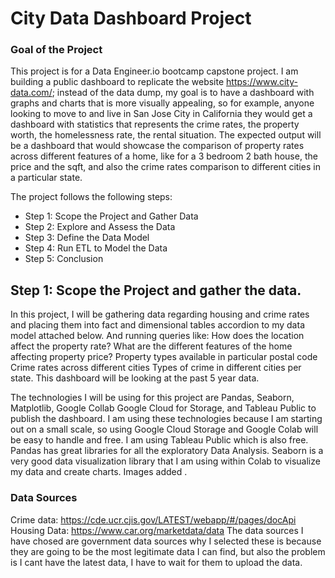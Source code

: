 # City Data Dashboard Project

### Goal of the Project

This project is for a Data Engineer.io bootcamp capstone project. I am building a public dashboard to replicate the website 
https://www.city-data.com/; instead of the data dump, my goal is to have a dashboard with graphs and charts that is 
more visually appealing, so for example, anyone looking to move to and live in San Jose City in California they would get a dashboard with statistics that represents the crime rates, the property worth, the homelessness rate, the rental situation. The expected output will be a dashboard that would showcase the comparison of property rates across different features of a home, like for a 3 bedroom 2 bath house, the price and the sqft, and also the crime rates comparison to different cities in a particular state.

The project follows the following steps:

- Step 1: Scope the Project and Gather Data 
- Step 2: Explore and Assess the Data 
- Step 3: Define the Data Model 
- Step 4: Run ETL to Model the Data 
- Step 5: Conclusion

## Step 1: Scope the Project and gather the data.

In this project, I will be gathering data regarding housing and crime rates and placing them into fact and dimensional tables accordion to my data model attached  below. And running queries like:
How does the location affect the property rate?
What are the different features of the home affecting property price?
Property types available in particular postal code
Crime rates across different cities
Types of crime in different cities per state.
This dashboard will be looking at the past 5 year data. 

The technologies I will be using for this project are Pandas, Seaborn, Matplotlib, Google Collab Google Cloud for Storage, and Tableau Public to publish the dashboard. I am using these technologies because I am starting out on a small scale, so using Google Cloud Storage and Google Colab will be easy to handle and free. I am using Tableau Public which is also free. Pandas has great libraries for all the exploratory Data Analysis. Seaborn is a very good data visualization library that I am using within Colab to visualize my data and create charts. Images added .

### Data Sources

Crime data: https://cde.ucr.cjis.gov/LATEST/webapp/#/pages/docApi
Housing Data: https://www.car.org/marketdata/data
The data sources I have chosed are government data sources why I selected these is because they are going to be the most legitimate data I can find, but also the problem is I cant have the latest data, I have to wait for them to upload the data.


